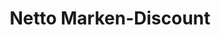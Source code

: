 ---
title: "Netto Marken-Discount"
url: /frankfurt-oder/netto-marken-discount-cottbuser-strasse/
shop: Supermarkt
---
